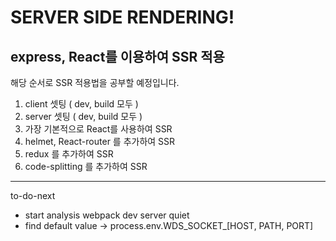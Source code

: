 # SERVER SIDE RENDERING!

## express, React를 이용하여 SSR 적용

해당 순서로 SSR 적용법을 공부할 예정입니다.

1. client 셋팅 ( dev, build 모두 )
2. server 셋팅 ( dev, build 모두 )
3. 가장 기본적으로 React를 사용하여 SSR
4. helmet, React-router 를 추가하여 SSR
5. redux 를 추가하여 SSR
6. code-splitting 를 추가하여 SSR

---

to-do-next

- start analysis webpack dev server quiet 
- find default value -> process.env.WDS_SOCKET_[HOST, PATH, PORT]
